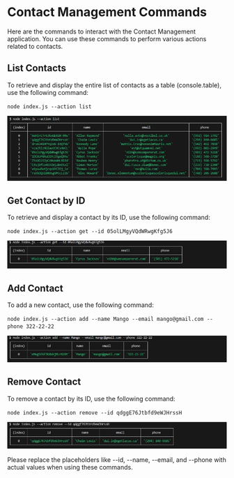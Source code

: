 # Contact Management Commands

Here are the commands to interact with the Contact Management application. You can use these commands to perform various actions related to contacts.

## List Contacts

To retrieve and display the entire list of contacts as a table (console.table), use the following command:

`node index.js --action list`

![Contact list](assets/list.jpg)

## Get Contact by ID

To retrieve and display a contact by its ID, use the following command:

`node index.js --action get --id 05olLMgyVQdWRwgKfg5J6`

![Get contact by Id](assets/get.jpg)

## Add Contact

To add a new contact, use the following command:

`node index.js --action add --name Mango --email mango@gmail.com --phone 322-22-22`

![Add new contact](assets/add.jpg)

## Remove Contact

To remove a contact by its ID, use the following command:

`node index.js --action remove --id qdggE76Jtbfd9eWJHrssH`

![Remove contact](assets//remove.jpg)

Please replace the placeholders like --id, --name, --email, and --phone with actual values when using these commands.

